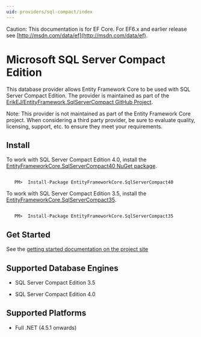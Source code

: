 ```yaml
---
uid: providers/sql-compact/index
---
```

Caution: This documentation is for EF Core. For EF6.x and earlier release see [http://msdn.com/data/ef](http://msdn.com/data/ef).

  # Microsoft SQL Server Compact Edition

This database provider allows Entity Framework Core to be used with SQL Server Compact Edition. The provider is maintained as part of the [ErikEJ/EntityFramework.SqlServerCompact GitHub Project](https://github.com/ErikEJ/EntityFramework.SqlServerCompact).

Note: This provider is not maintained as part of the Entity Framework Core project. When considering a third party provider, be sure to evaluate quality, licensing, support, etc. to ensure they meet your requirements.

  ## Install

To work with SQL Server Compact Edition 4.0, install the [EntityFrameworkCore.SqlServerCompact40 NuGet package](https://www.nuget.org/packages/EntityFrameworkCore.SqlServerCompact40).

<!-- literal_block {"ids": [], "xml:space": "preserve", "classes": [], "dupnames": [], "linenos": false, "backrefs": [], "highlight_args": {}, "names": [], "language": "text"} -->

````text

   PM>  Install-Package EntityFrameworkCore.SqlServerCompact40
   ````

To work with SQL Server Compact Edition 3.5, install the [EntityFrameworkCore.SqlServerCompact35](https://www.nuget.org/packages/EntityFrameworkCore.SqlServerCompact35).

<!-- literal_block {"ids": [], "xml:space": "preserve", "classes": [], "dupnames": [], "linenos": false, "backrefs": [], "highlight_args": {}, "names": [], "language": "text"} -->

````text

   PM>  Install-Package EntityFrameworkCore.SqlServerCompact35
   ````

  ## Get Started

See the [getting started documentation on the project site](https://github.com/ErikEJ/EntityFramework.SqlServerCompact/wiki/Using-EF-Core-with-SQL-Server-Compact-in-Traditional-.NET-Applications)

  ## Supported Database Engines

   * SQL Server Compact Edition 3.5

   * SQL Server Compact Edition 4.0

  ## Supported Platforms

   * Full .NET (4.5.1 onwards)
